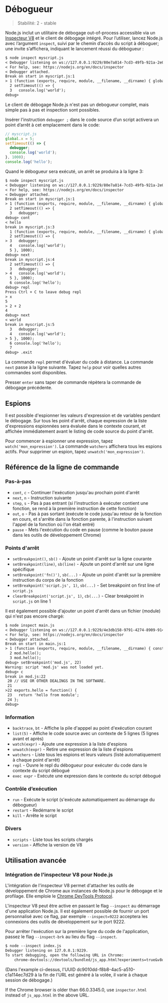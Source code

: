 # Débogueur

<!--introduced_in=v0.9.12-->

> Stabilité: 2 - stable

<!-- type=misc -->

Node.js inclut un utilitaire de débogage out-of-process accessible via un [Inspecteur V8](#debugger_v8_inspector_integration_for_node_js) et le client de débogage intégré. Pour l’utiliser, lancez Node.js avec l’argument `inspect`, suivi par le chemin d’accès du script à déboguer; une invite s’affichera, indiquant le lancement réussi du débogueur :

```txt
$ node inspect myscript.js
< Debugger listening on ws://127.0.0.1:9229/80e7a814-7cd3-49fb-921a-2e02228cd5ba
< For help, see: https://nodejs.org/en/docs/inspector
< Debugger attached.
Break on start in myscript.js:1
> 1 (function (exports, require, module, __filename, __dirname) { global.x = 5;
  2 setTimeout(() => {
  3   console.log('world');
debug>
```

Le client de débogage Node.js n'est pas un debogueur complet, mais simple pas à pas et inspection sont possibles.

Insérer l'instruction `debugger ;` dans le code source d’un script activera un point d’arrêt à cet emplacement dans le code:
```js
// myscript.js
global.x = 5;
setTimeout(() => {
  debugger;
  console.log('world');
}, 1000);
console.log('hello');
```

Quand le débogueur sera exécuté, un arrêt se produira à la ligne 3:

```txt
$ node inspect myscript.js
< Debugger listening on ws://127.0.0.1:9229/80e7a814-7cd3-49fb-921a-2e02228cd5ba
< For help, see: https://nodejs.org/en/docs/inspector
< Debugger attached.
Break on start in myscript.js:1
> 1 (function (exports, require, module, __filename, __dirname) { global.x = 5;
  2 setTimeout(() => {
  3   debugger;
debug> cont
< hello
break in myscript.js:3
  1 (function (exports, require, module, __filename, __dirname) { global.x = 5;
  2 setTimeout(() => {
> 3   debugger;
  4   console.log('world');
  5 }, 1000);
debug> next
break in myscript.js:4
  2 setTimeout(() => {
  3   debugger;
> 4   console.log('world');
  5 }, 1000);
  6 console.log('hello');
debug> repl
Press Ctrl + C to leave debug repl
> x
5
> 2 + 2
4
debug> next
< world
break in myscript.js:5
  3   debugger;
  4   console.log('world');
> 5 }, 1000);
  6 console.log('hello');
  7
debug> .exit
```

La commande `repl` permet d'évaluer du code à distance. La commande `next` passe à la ligne suivante. Tapez `help` pour voir quelles autres commandes sont disponibles.

Presser `enter` sans taper de commande répètera la commande de débogage précédente.

## Espions

Il est possible d'espionner les valeurs d'expression et de variables pendant le débogage. Sur tous les point d'arrêt, chaque expression de la liste d'expressions espionnées sera évaluée dans le contexte courant, et affichée immédiatement avant le listing de code source du point d'arrêt.

Pour commencer à espionner une expression, tapez `watch('mon_expression')`. La commande `watchers` affichera tous les espions actifs. Pour supprimer un espion, tapez `unwatch('mon_expression')`.

## Référence de la ligne de commande

### Pas-à-pas

* `cont`, `c` - Continuer l'exécution jusqu'au prochain point d'arrêt
* `next`, `n` - Instruction suivante
* `step`, `s` - Pas à pas entrant (si l'instruction à exécuter contient une fonction, se rend à la première instruction de cette fonction)
* `out`, `o` - Pas à pas sortant (exécute le code jusqu'au retour de la fonction en cours, et s'arrête dans la fonction parente, à l'instruction suivant l'appel de la fonction où l'on était entré)
* `pause` - Mets l'exécution du code en pause (comme le bouton pause dans les outils de développement Chrome)

### Points d'arrêt

* `setBreakpoint()`, `sb()` - Ajoute un point d'arrêt sur la ligne courante
* `setBreakpoint(line)`, `sb(line)` - Ajoute un point d'arrêt sur une ligne spécifique
* `setBreakpoint('fn()')`, `sb(...)` - Ajoute un point d'arrêt sur la première instruction du corps de la fonction
* `setBreakpoint('script.js', 1)`, `sb(...)` - Set breakpoint on first line of `script.js`
* `clearBreakpoint('script.js', 1)`, `cb(...)` - Clear breakpoint in `script.js` on line 1

Il est également possible d'ajouter un point d'arrêt dans un fichier (module) qui n'est pas encore chargé:

```txt
$ node inspect main.js
< Debugger listening on ws://127.0.0.1:9229/4e3db158-9791-4274-8909-914f7facf3bd
< For help, see: https://nodejs.org/en/docs/inspector
< Debugger attached.
Break on start in main.js:1
> 1 (function (exports, require, module, __filename, __dirname) { const mod = require('./mod.js');
  2 mod.hello();
  3 mod.hello();
debug> setBreakpoint('mod.js', 22)
Warning: script 'mod.js' was not loaded yet.
debug> c
break in mod.js:22
 20 // USE OR OTHER DEALINGS IN THE SOFTWARE.
 21
>22 exports.hello = function() {
 23   return 'hello from module';
 24 };
debug>
```

### Information

* `backtrace`, `bt` - Affiche la pile d'apppel au point d'exécution courant
* `list(5)` - Affiche le code source avec un contexte de 5 lignes (5 lignes avant et après)
* `watch(expr)` - Ajoute une expression à la liste d'espions
* `unwatch(expr)` - Retire une expression de la liste d'espions
* `watchers` - Liste tous les espions et leurs valeurs (listé automatiquement à chaque point d'arrêt)
* `repl` - Ouvre le repl du débogueur pour exécuter du code dans le contexte du script débogué
* `exec expr` - Exécute une expression dans le contexte du script débogué

### Contrôle d’exécution

* `run` - Exécute le script (s'exécute automatiquement au démarrage du débogueur)
* `restart` - Redémarre le script
* `kill` - Arrête le script

### Divers

* `scripts` - Liste tous les scripts chargés
* `version` - Affiche la version de V8

## Utilisation avancée

### Intégration de l'inspecteur V8 pour Node.js

L'intégration de l'inspecteur V8 permet d'attacher les outils de développement de Chrome aux instances de Node.js pour le débogage et le profilage. Elle emploie le [Chrome DevTools Protocol](https://chromedevtools.github.io/devtools-protocol/).

L'inspecteur V8 peut être active en passant le flag `--inspect` au démarrage d'une application Node.js. Il est également possible de fournir un port personnalisé avec ce flag, par exemple `--inspect=9222` acceptera les connexions des outils de développement sur le port 9222.

Pour arrêter l'exécution sur la première ligne du code de l'application, passez le flag `--inspect-brk` au lieu du flag `--inspect`.

```txt
$ node --inspect index.js
Debugger listening on 127.0.0.1:9229.
To start debugging, open the following URL in Chrome:
    chrome-devtools://devtools/bundled/js_app.html?experiments=true&v8only=true&ws=127.0.0.1:9229/dc9010dd-f8b8-4ac5-a510-c1a114ec7d29
```

(Dans l'example ci-dessus, l'UUID dc9010dd-f8b8-4ac5-a510-c1a114ec7d29 à la fin de l'URL est généré à la volée, il varie à chaque session de débogage.)

If the Chrome browser is older than 66.0.3345.0, use `inspector.html` instead of `js_app.html` in the above URL.
